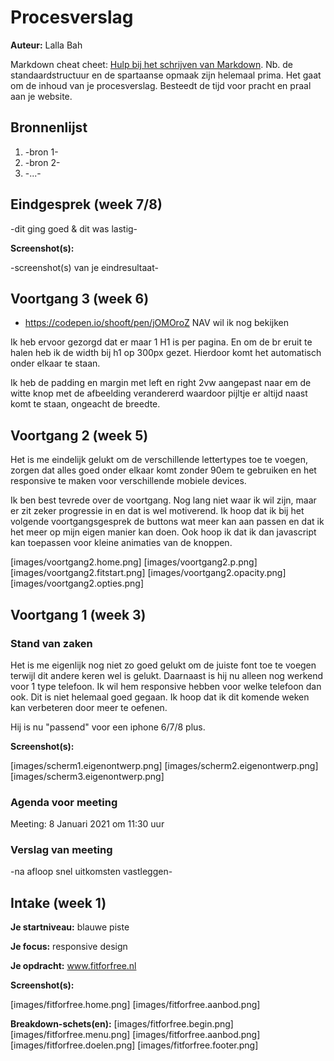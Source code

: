 # Procesverslag
**Auteur:** Lalla Bah

Markdown cheat cheet: [Hulp bij het schrijven van Markdown](https://github.com/adam-p/markdown-here/wiki/Markdown-Cheatsheet). Nb. de standaardstructuur en de spartaanse opmaak zijn helemaal prima. Het gaat om de inhoud van je procesverslag. Besteedt de tijd voor pracht en praal aan je website.



## Bronnenlijst
1. -bron 1-
2. -bron 2-
3. -...-



## Eindgesprek (week 7/8)

-dit ging goed & dit was lastig-

**Screenshot(s):**

-screenshot(s) van je eindresultaat-




## Voortgang 3 (week 6)

- https://codepen.io/shooft/pen/jOMOroZ NAV wil ik nog bekijken 

Ik heb ervoor gezorgd dat er maar 1 H1 is per pagina. En om de br eruit te halen heb ik de width bij h1 op 300px gezet. Hierdoor komt het automatisch onder elkaar te staan. 

Ik heb de padding en margin met left en right 2vw aangepast naar em de witte knop met de afbeelding verandererd waardoor pijltje er altijd naast komt te staan, ongeacht de breedte.  




## Voortgang 2 (week 5)

Het is me eindelijk gelukt om de verschillende lettertypes toe te voegen, zorgen dat alles goed onder elkaar komt zonder 90em te gebruiken en het responsive te maken voor verschillende mobiele devices. 

Ik ben best tevrede over de voortgang. Nog lang niet waar ik wil zijn, maar er zit zeker progressie in en dat is wel motiverend. Ik hoop dat ik bij het volgende voortgangsgesprek de buttons wat meer kan aan passen en dat ik het meer op mijn eigen manier kan doen. Ook hoop ik dat ik dan javascript kan toepassen voor kleine animaties van de knoppen. 

[images/voortgang2.home.png]
[images/voortgang2.p.png]
[images/voortgang2.fitstart.png]
[images/voortgang2.opacity.png]
[images/voortgang2.opties.png]



## Voortgang 1 (week 3)

### Stand van zaken

Het is me eigenlijk nog niet zo goed gelukt om de juiste font toe te voegen terwijl dit andere keren wel is gelukt. Daarnaast is hij nu alleen nog werkend voor 1 type telefoon. Ik wil hem responsive hebben voor welke telefoon dan ook. Dit is niet helemaal goed gegaan. Ik hoop dat ik dit komende weken kan verbeteren door meer te oefenen. 

Hij is nu "passend" voor een iphone 6/7/8 plus.

**Screenshot(s):**

[images/scherm1.eigenontwerp.png]
[images/scherm2.eigenontwerp.png]
[images/scherm3.eigenontwerp.png]

### Agenda voor meeting

Meeting: 8 Januari 2021 om 11:30 uur 


### Verslag van meeting

-na afloop snel uitkomsten vastleggen-



## Intake (week 1)

**Je startniveau:** blauwe piste

**Je focus:** responsive design 

**Je opdracht:** www.fitforfree.nl

**Screenshot(s):**

[images/fitforfree.home.png]
[images/fitforfree.aanbod.png]

**Breakdown-schets(en):**
[images/fitforfree.begin.png]
[images/fitforfree.menu.png]
[images/fitforfree.aanbod.png]
[images/fitforfree.doelen.png]
[images/fitforfree.footer.png]
